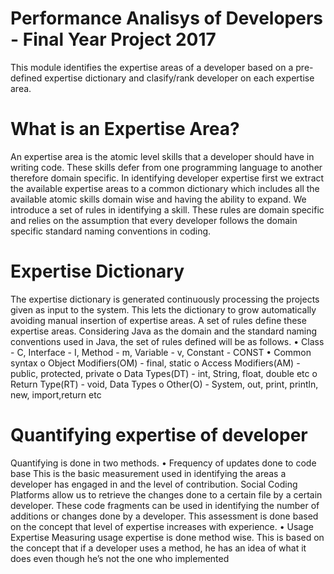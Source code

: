# Performance Analisys of Developers - Final Year Project 2017

This module identifies the expertise areas of a developer based on a pre-defined expertise dictionary and clasify/rank developer on each expertise area.

# What is an Expertise Area?

An expertise area is the atomic level skills that a developer should have in writing code. These skills defer from one programming language to another therefore domain specific. In identifying developer expertise first we extract the available expertise areas to a common dictionary which includes all the available atomic skills domain wise and having the ability to expand. We introduce a set of rules in identifying a skill. These rules are domain specific and relies on the assumption that every developer follows the domain specific standard naming conventions in coding. 

# Expertise Dictionary

The expertise dictionary is generated continuously processing the projects given as input to the system. This lets the dictionary to grow automatically avoiding manual insertion of expertise areas. A set of rules define these expertise areas. Considering Java as the domain and the standard naming conventions used in Java, the set of rules defined will be as follows. 
•	Class - C, Interface - I, Method - m, Variable - v, Constant - CONST
•	Common syntax 
  o	Object Modifiers(OM) - final, static
  o	Access Modifiers(AM) - public, protected, private
  o	Data Types(DT) - int, String, float, double etc
  o	Return Type(RT) - void, Data Types
  o	Other(O) - System, out, print, println, new, import,return etc

# Quantifying expertise of developer 

Quantifying is done in two methods.
•	Frequency of updates done to code base
  This is the basic measurement used in identifying the areas a developer has engaged in and the level of contribution. Social Coding Platforms allow us to retrieve the changes done to a certain file by a certain developer. These code fragments can be used in identifying the number of additions or changes done by a developer. This assessment is done based on the concept that level of expertise increases with experience. 
•	Usage Expertise
  Measuring usage expertise is done method wise. This is based on the concept that if a developer uses a method, he has an idea of what it does even though he’s not the one who implemented
 
